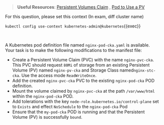 
> <strong>Useful Resources</strong>: [Persistent Volumes Claim](https://kubernetes.io/docs/concepts/storage/persistent-volumes/) , [Pod to Use a PV](https://kubernetes.io/docs/tasks/configure-pod-container/configure-persistent-volume-storage/)

For this question, please set this context (In exam, diff cluster name)

`kubectl config use-context kubernetes-admin@kubernetes`{{exec}}

<br>

A Kubernetes pod definition file named `nginx-pod-cka.yaml` is available. Your task is to make the following modifications to the manifest file:

* Create a Persistent Volume Claim (PVC) with the name `nginx-pvc-cka`. This PVC should request `80Mi` of storage from an existing Persistent Volume (PV) named `nginx-pv-cka` and Storage Class named`nginx-stc-cka`. Use the access mode `ReadWriteOnce`.
* Add the created `nginx-pvc-cka` PVC to the existing `nginx-pod-cka` POD definition.
* Mount the volume claimed by `nginx-pvc-cka` at the path `/var/www/html` within the `nginx-pod-cka` POD.
* Add tolerations with the key `node-role.kubernetes.io/control-plane` set to `Exists` and effect `NoSchedule` to the `nginx-pod-cka` Pod
* Ensure that the `my-pod-cka` POD is running and that the Persistent Volume (PV) is successfully `bound`.
